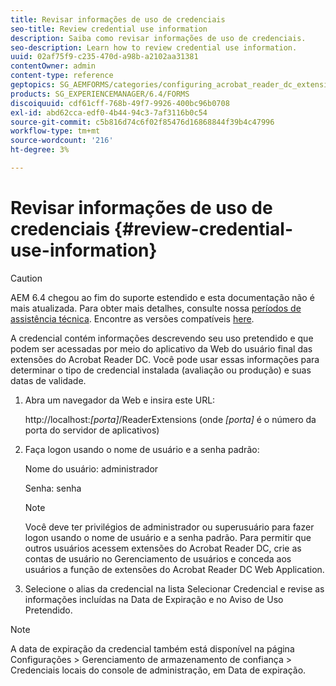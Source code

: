 ```yaml
---
title: Revisar informações de uso de credenciais
seo-title: Review credential use information
description: Saiba como revisar informações de uso de credenciais.
seo-description: Learn how to review credential use information.
uuid: 02af75f9-c235-470d-a98b-a2102aa31381
contentOwner: admin
content-type: reference
geptopics: SG_AEMFORMS/categories/configuring_acrobat_reader_dc_extensions
products: SG_EXPERIENCEMANAGER/6.4/FORMS
discoiquuid: cdf61cff-768b-49f7-9926-400bc96b0708
exl-id: abd62cca-edf0-4b44-94c3-7af3116b0c54
source-git-commit: c5b816d74c6f02f85476d16868844f39b4c47996
workflow-type: tm+mt
source-wordcount: '216'
ht-degree: 3%

---
```


# Revisar informações de uso de credenciais {#review-credential-use-information}

>[!CAUTION]
>
>AEM 6.4 chegou ao fim do suporte estendido e esta documentação não é mais atualizada. Para obter mais detalhes, consulte nossa [períodos de assistência técnica](https://helpx.adobe.com/br/support/programs/eol-matrix.html). Encontre as versões compatíveis [here](https://experienceleague.adobe.com/docs/).

A credencial contém informações descrevendo seu uso pretendido e que podem ser acessadas por meio do aplicativo da Web do usuário final das extensões do Acrobat Reader DC. Você pode usar essas informações para determinar o tipo de credencial instalada (avaliação ou produção) e suas datas de validade.

1. Abra um navegador da Web e insira este URL:

   http://localhost:*[porta]*/ReaderExtensions (onde *[porta]* é o número da porta do servidor de aplicativos)

1. Faça logon usando o nome de usuário e a senha padrão:

   Nome do usuário: administrador

   Senha: senha

   >[!NOTE]
   >
   >Você deve ter privilégios de administrador ou superusuário para fazer logon usando o nome de usuário e a senha padrão. Para permitir que outros usuários acessem extensões do Acrobat Reader DC, crie as contas de usuário no Gerenciamento de usuários e conceda aos usuários a função de extensões do Acrobat Reader DC Web Application.

1. Selecione o alias da credencial na lista Selecionar Credencial e revise as informações incluídas na Data de Expiração e no Aviso de Uso Pretendido.

>[!NOTE]
>
>A data de expiração da credencial também está disponível na página Configurações > Gerenciamento de armazenamento de confiança > Credenciais locais do console de administração, em Data de expiração.
